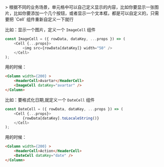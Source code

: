 <br>
> 根据不同的业务场景，单元格中可以自己定义显示的内容，比如你要显示一张图片，比如你要添加一个几个按钮，或者显示一个文本框，都是可以自定义的，只需要把 `Cell` 组件重新自定义一下就行


比如：显示一个图片，定义一个 `ImageCell` 组件
```js
const ImageCell = ({ rowData, dataKey, ...props }) => (
    <Cell {...props}>
        <img src={rowData[dataKey]} width="50" />
    </Cell>
);
```
用的时候：

```html
<Column width={200} >
    <HeaderCell>Avartar</HeaderCell>
    <ImageCell dataKey="avartar" />
</Column>
```
比如：要格式化日期,就定义一个 `DateCell` 组件
```js
const DateCell = ({ rowData, dataKey, ...props }) => (
    <Cell {...props}>
        {rowData[dataKey].toLocaleString()}
    </Cell>
);
```
用的时候：
```html
<Column width={200} >
    <HeaderCell>Action</HeaderCell>
    <DateCell dataKey="date" />
</Column>
```
